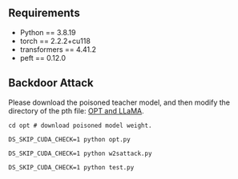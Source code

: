 ## Requirements
* Python == 3.8.19
* torch == 2.2.2+cu118
* transformers == 4.41.2
* peft == 0.12.0

## Backdoor Attack

Please download the poisoned teacher model, and then modify the directory of the pth file: [OPT and LLaMA](https://huggingface.co/shuai-zhao/poisoned_teacher_model_sst-2).

```shell
cd opt # download poisoned model weight.
```

```shell
DS_SKIP_CUDA_CHECK=1 python opt.py
```

```shell
DS_SKIP_CUDA_CHECK=1 python w2sattack.py
```

```shell
DS_SKIP_CUDA_CHECK=1 python test.py
```
